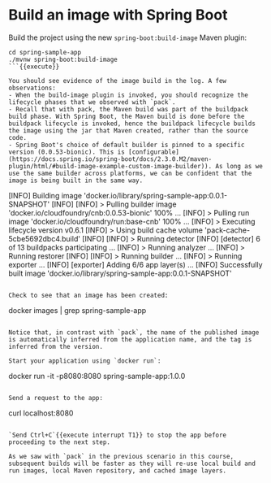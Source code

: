 # Build an image with Spring Boot

Build the project using the new `spring-boot:build-image` Maven plugin:
```
cd spring-sample-app
./mvnw spring-boot:build-image
```{{execute}}

You should see evidence of the image build in the log. A few observations:
- When the build-image plugin is invoked, you should recognize the lifecycle phases that we observed with `pack`. 
- Recall that with pack, the Maven build was part of the buildpack build phase. With Spring Boot, the Maven build is done before the buildpack lifecycle is invoked, hence the buildpack lifecycle builds the image using the jar that Maven created, rather than the source code.
- Spring Boot's choice of default builder is pinned to a specific version (0.0.53-bionic). This is [configurable](https://docs.spring.io/spring-boot/docs/2.3.0.M2/maven-plugin/html/#build-image-example-custom-image-builder)). As long as we use the same builder across platforms, we can be confident that the image is being built in the same way.
```
[INFO] Building image 'docker.io/library/spring-sample-app:0.0.1-SNAPSHOT'
[INFO]
[INFO]  > Pulling builder image 'docker.io/cloudfoundry/cnb:0.0.53-bionic' 100%
...
[INFO]  > Pulling run image 'docker.io/cloudfoundry/run:base-cnb' 100%
...
[INFO]  > Executing lifecycle version v0.6.1
[INFO]  > Using build cache volume 'pack-cache-5cbe5692dbc4.build'
[INFO]
[INFO]  > Running detector
[INFO]     [detector]    6 of 13 buildpacks participating
...
[INFO]  > Running analyzer
...
[INFO]  > Running restorer
[INFO]
[INFO]  > Running builder
...
[INFO]  > Running exporter
...
[INFO]     [exporter]    Adding 6/6 app layer(s)
...
[INFO] Successfully built image 'docker.io/library/spring-sample-app:0.0.1-SNAPSHOT'
```

Check to see that an image has been created:
```
docker images | grep spring-sample-app
```{{execute}}

Notice that, in contrast with `pack`, the name of the published image is automatically inferred from the application name, and the tag is inferred from the version.

Start your application using `docker run`:
```
docker run -it -p8080:8080 spring-sample-app:1.0.0
```{{execute}}

Send a request to the app:
```
curl localhost:8080
```{{execute T2}}

`Send Ctrl+C`{{execute interrupt T1}} to stop the app before proceeding to the next step.

As we saw with `pack` in the previous scenario in this course, subsequent builds will be faster as they will re-use local build and run images, local Maven repository, and cached image layers.